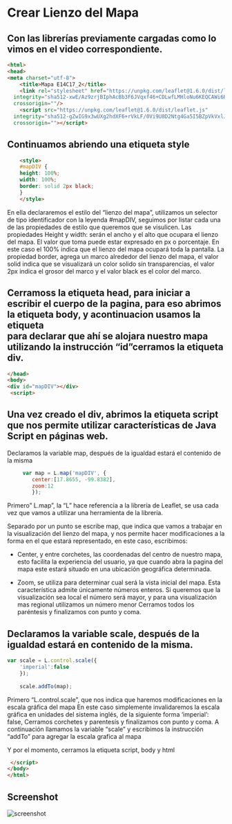 # Crear Lienzo del Mapa
## Con las librerías previamente cargadas como lo vimos en el video correspondiente.

``` html
<html>
<head>
<meta charset="utf-8">
	<title>Mapa E14C17_2</title>
	<link rel="stylesheet" href="https://unpkg.com/leaflet@1.6.0/dist/leaflet.css"
  integrity="sha512-xwE/Az9zrjBIphAcBb3F6JVqxf46+CDLwfLMHloNu6KEQCAWi6HcDUbeOfBIptF7tcCzusKFjFw2yuvEpDL9wQ=="
  crossorigin=""/>
	<script src="https://unpkg.com/leaflet@1.6.0/dist/leaflet.js"
  integrity="sha512-gZwIG9x3wUXg2hdXF6+rVkLF/0Vi9U8D2Ntg4Ga5I5BZpVkVxlJWbSQtXPSiUTtC0TjtGOmxa1AJPuV0CPthew=="
  crossorigin=""></script>
```
 ## Continuamos abriendo una etiqueta style
    
``` html
	<style>
	#mapDIV {
	height: 100%;
	width: 100%;
	border: solid 2px black;
	}
	</style>
```

En ella declararemos el estilo del “lienzo del mapa”, utilizamos un selector de tipo identificador con la leyenda #mapDIV, seguimos por listar cada una de las propiedades de estilo que queremos que se visulicen.
Las propiedades Height y width: serán el ancho y el alto que ocupara el lienzo del mapa. El valor que toma puede estar expresado en px o porcentaje. En este caso el 100% indica que el lienzo del mapa ocupará toda la pantalla.
La propiedad border, agrega un marco alrededor del lienzo del mapa, el valor solid indica que se visualizará un color solido sin transparencias, el valor 2px indica el grosor del marco y el valor black es el color del marco.

## Cerramoss la etiqueta head, para iniciar a escribir el cuerpo de la pagina, para eso abrimos la etiqueta body, y acontinuacion usamos la etiqueta <div > para declarar que ahí se alojara nuestro mapa utilizando la instrucción “id”cerramos la etiqueta div.


``` html
</head>
<body>
<div id="mapDIV"></div>
 <script>
```
## Una vez creado el div, abrimos la etiqueta script que nos permite utilizar características de Java Script en páginas web.
Declaramos la variable map, después de la igualdad estará el contenido de la misma

``` javascript
     var map = L.map('mapDIV', {
		center:[17.8655, -99.8382],
		zoom:12
		});

```  
Primero” L.map”, la “L” hace referencia a la librería de Leaflet, se usa cada vez que vamos a utilizar una herramienta de la librería.

Separado por un punto se escribe map, que indica que vamos a trabajar en la visualización del lienzo del mapa, y nos permite hacer modificaciones a la forma en el que estará representado, en este caso, escribimos:

  - Center, y entre corchetes, las coordenadas del centro de nuestro mapa, esto facilita la experiencia del usuario, ya que cuando abra la pagina del mapa este estará      situado en una ubicación geográfica determinada.
   
   - Zoom, se utiliza para determinar cual será la vista inicial del mapa. Esta característica admite únicamente números enteros. Si queremos que la visualización sea local el número será mayor, y para una visualización mas regional utilizamos un número menor
Cerramos todos los paréntesis y finalizamos con punto y coma.

## Declaramos la variable scale, después de la igualdad estará en contenido de la misma.

``` javascript
var scale = L.control.scale({
	'imperial':false
	});
	
	scale.addTo(map);
```
Primero “L.control.scale”, que nos indica que haremos modificaciones en la escala gráfica del mapa
En este caso simplemente invalidaremos la escala gráfica en unidades del sistema inglés, de la siguiente forma ‘imperial’: false,
Cerramos corchetes y parentesís y finalizamos con punto y coma.
A continuación llamamos la variable “scale” y escribimos la instrucción “addTo” para agregar la escala grafica al mapa

Y por el momento, cerramos la etiqueta script, body y html

```html
 </script>
</body>
</html>
```

## Screenshot

![screenshot](https://raw.githubusercontent.com/sampach95/Pruebas_CodigoComentado/master/LienzodelMapa.jpg "Screenshot showing different applications of the library")
